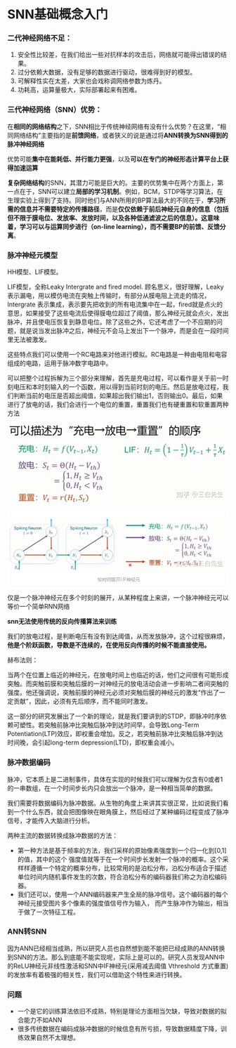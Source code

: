 # SNN基础概念入门

### **二代神经网络不足：**

1. 安全性比较差，在我们给出一些对抗样本的攻击后，网络就可能得出错误的结果。
2. 过分依赖大数据，没有足够的数据进行驱动，很难得到好的模型。
3. 可解释性实在太差，大家也会戏称调网络参数为炼丹。
4. 功耗高，运算量极大，实际部署起来有困难。

### 三代神经网络（SNN）优势：

在**相同的网络结构**之下，SNN相比于传统神经网络有没有什么优势？在这里，“相同网络结构”主要指的是**前馈网络**，或者狭义的说是通过将**ANN转换为SNN得到的脉冲神经网络**

优势可能**集中在能耗低、并行能力更强**，以及**可以在专门的神经形态计算平台上获得加速运算**

**复杂网络结构**的SNN，其潜力可能是巨大的。主要的优势集中在两个方面上，第一点在于，SNN可以建立**局部的学习机制**。例如，BCM，STDP等学习算法，在生理实验上得到了支持。同时他们与ANN所用的BP算法最大的不同在于，**学习所需的信息并不需要特定的传播路径**，而是**仅仅依赖于前后神经元自身的信息（包括但不限于膜电位、发放率、发放时间，以及各种低通滤波之后的信息）。**这意味着，学习可以与运算同步进行（on-line learning），而**不需要BP的前馈、反馈分离**。

### 脉冲神经元模型

HH模型、LIF模型。

LIF模型，全称Leaky Intergrate and fired model. 顾名思义，很好理解，Leaky 表示漏电，用以模仿电流在突触上传输时，有部分从膜电阻上流走的情况，Intergrate 表示集成，表示要先把收到的所有电流集中在一起，fired就是点火的意思，如果接受了这些电流后使得膜电位超过了阈值，那么神经元就会点火，发出脉冲，并且使电压恢复到静息电位。除了这些之外，它还考虑了一个不应期的问题，就是说当发出脉冲之后，神经元不会马上发出下一个脉冲，而是会在一段时间里无法被激发。

这些特点我们可以使用一个RC电路来对他进行模拟。RC电路是一种由电阻和电容组成的电路，运用于脉冲数字电路中。

可以把整个过程拆解为三个部分来理解，首先是充电过程，可以看作是关于前一时刻电压和本时刻输入的一个函数，用以得到当前时刻的电压。然后是放电过程，我们判断当前的电压是否超出阈值，如果超出我们输出1，否则输出0。最后，如果进行了放电的话，我们会进行一个电位的重置，重置我们也有硬重置和软重置两种方法

![Untitled](figure/Untitled.png)

![Untitled](figure/Untitled%201.png)

仅是一个脉冲神经元在多个时刻的展开，从某种程度上来讲，一个脉冲神经元可以等价一个简单RNN网络

**snn无法使用传统的反向传播算法来训练**

我们的放电过程，是判断电压有没有到达阈值，从而发放脉冲，这个过程很麻烦，**他是个阶跃函数，导数是不连续的，在使用反向传播的时候不能直接使用。**

赫布法则：

当两个在位置上临近的神经元，在放电时间上也临近的话，他们之间很有可能形成突触。而突触前膜和突触后膜的一对神经元的放电活动会进一步影响二者间突触的强度。他还强调说，突触前膜的神经元必须对突触后膜的神经元的激发“作出了一定贡献”，因此，必须有先后顺序，而不能同时激发。

这一部分的研究发展出了一个新的理论，就是我们要讲到的STDP，即脉冲时序依赖可塑性。若突触前脉冲比突触后脉冲到达时间早，会导致Long-Term Potentiation(LTP)效应，即权重会增加。反之，若突触前脉冲比突触后脉冲到达时间晚，会引起long-term depression(LTD)，即权重会减小。

### 脉冲数据编码

脉冲，它本质上是二进制事件，具体在实现的时候我们可以理解为仅含有0或者1的一串数组，在一个时间步长内只会放出一个脉冲，是一种相当简单的数据。

我们需要将数据编码为脉冲数据。从生物的角度上来讲其实很正常，比如说我们看到一个什么东西，就会把图像映在眼角膜上，然后经过了某种编码过程变成了脉冲信号，才能传入大脑进行分析。

两种主流的数据转换成脉冲数据的方法：

- 第一种方法是基于频率的方法，我们采样的原始像素强度到一个归一化到[0,1]的值，其中的这个       强度值就等于在一个时间步长发射一个脉冲的概率。这个采样样遵循一个特定的概率分布，比较常用的是泊松分布，泊松分布适合于描述单位时间内随机事件发生的次数，符合泊松分布的编码器我们称之为泊松编码器。
- 我们还可以，使用一个ANN编码器来产生全局的脉冲信号。这个编码器的每个神经元接受图片多个像素的强度值信号作为输入， 而产生脉冲作为输出，相当于做了一次特征工程。

### ANN转SNN

因为ANN已经相当成熟，所以研究人员也自然想到能不能把已经成熟的ANN转换到SNN的方法。那么到底能不能实现呢，实际上是可以的。研究人员发现ANN中的ReLU神经元非线性激活和SNN中IF神经元(采用减去阈值 Vthreshold 方式重置)的发放率有着极强的相关性，我们可以借助这个特性来进行转换。

### 问题

- 一个是它的训练算法依旧不成熟，特别是理论方面相当欠缺，导致对数据的拟合能力不如ANN
- 很多传统数据在编码成脉冲数据的时候信息有所亏损，导致数据精度下降，训练效果自然不太理想。